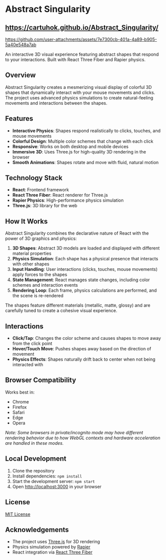 # Abstract Singularity

## https://cartuhok.github.io/Abstract_Singularity/



https://github.com/user-attachments/assets/7e7300cb-401a-4a89-b905-5a40e548a7ab



An interactive 3D visual experience featuring abstract shapes that respond to your interactions. Built with React Three Fiber and Rapier physics.

## Overview

Abstract Singularity creates a mesmerizing visual display of colorful 3D shapes that dynamically interact with your mouse movements and clicks. The project uses advanced physics simulations to create natural-feeling movements and interactions between the shapes.

## Features

- **Interactive Physics**: Shapes respond realistically to clicks, touches, and mouse movements
- **Colorful Design**: Multiple color schemes that change with each click
- **Responsive**: Works on both desktop and mobile devices
- **Immersive 3D**: Uses Three.js for high-quality 3D rendering in the browser
- **Smooth Animations**: Shapes rotate and move with fluid, natural motion

## Technology Stack

- **React**: Frontend framework
- **React Three Fiber**: React renderer for Three.js
- **Rapier Physics**: High-performance physics simulation
- **Three.js**: 3D library for the web

## How It Works

Abstract Singularity combines the declarative nature of React with the power of 3D graphics and physics:

1. **3D Shapes**: Abstract 3D models are loaded and displayed with different material properties
2. **Physics Simulation**: Each shape has a physical presence that interacts with other shapes
3. **Input Handling**: User interactions (clicks, touches, mouse movements) apply forces to the shapes
4. **State Management**: React manages state changes, including color schemes and interaction events
5. **Rendering Loop**: Each frame, physics calculations are performed, and the scene is re-rendered

The shapes feature different materials (metallic, matte, glossy) and are carefully tuned to create a cohesive visual experience.

## Interactions

- **Click/Tap**: Changes the color scheme and causes shapes to move away from the click point
- **Hover/Touch Move**: Pushes shapes away based on the direction of movement
- **Physics Effects**: Shapes naturally drift back to center when not being interacted with

## Browser Compatibility

Works best in:
- Chrome
- Firefox
- Safari
- Edge
- Opera

*Note: Some browsers in private/incognito mode may have different rendering behavior due to how WebGL contexts and hardware acceleration are handled in these modes.*

## Local Development

1. Clone the repository
2. Install dependencies: `npm install`
3. Start the development server: `npm start`
4. Open [http://localhost:3000](http://localhost:3000) in your browser

## License

[MIT License](LICENSE)

## Acknowledgements

- The project uses [Three.js](https://threejs.org/) for 3D rendering
- Physics simulation powered by [Rapier](https://rapier.rs/)
- React integration via [React Three Fiber](https://github.com/pmndrs/react-three-fiber)
